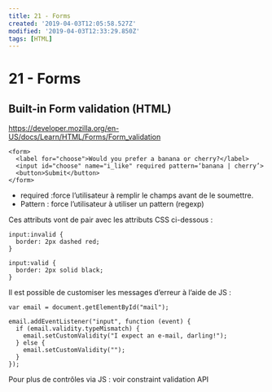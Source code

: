 ```yaml
---
title: 21 - Forms
created: '2019-04-03T12:05:58.527Z'
modified: '2019-04-03T12:33:29.850Z'
tags: [HTML]
---
```


# 21 - Forms
## Built-in Form validation (HTML)
https://developer.mozilla.org/en-US/docs/Learn/HTML/Forms/Form_validation
```
<form>
  <label for="choose">Would you prefer a banana or cherry?</label>
  <input id="choose" name="i_like" required pattern=‘banana | cherry’>
  <button>Submit</button>
</form>
```
- required :force l’utilisateur à remplir le champs avant de le soumettre.
- Pattern : force l’utilisateur à utiliser un pattern (regexp)

Ces attributs vont de pair avec les attributs CSS ci-dessous :
```
input:invalid {
  border: 2px dashed red;
}

input:valid {
  border: 2px solid black;
}
```
Il est possible de customiser les messages d’erreur à l’aide de JS :
```
var email = document.getElementById("mail");

email.addEventListener("input", function (event) {
  if (email.validity.typeMismatch) {
    email.setCustomValidity("I expect an e-mail, darling!");
  } else {
    email.setCustomValidity("");
  }
});
```
Pour plus de contrôles via JS : voir constraint validation API 
